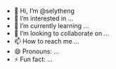 - 👋 Hi, I’m @selytheng
- 👀 I’m interested in ...
- 🌱 I’m currently learning ...
- 💞️ I’m looking to collaborate on ...
- 📫 How to reach me ...
- 😄 Pronouns: ...
- ⚡ Fun fact: ...

<!---
selytheng/selytheng is a ✨ special ✨ repository because its `README.md` (this file) appears on your GitHub profile.
You can click the Preview link to take a look at your changes.
--->
